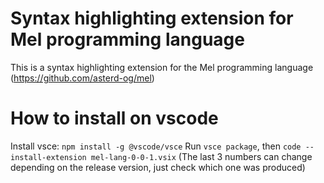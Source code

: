 # Syntax highlighting extension for Mel programming language
This is a syntax highlighting extension for the Mel programming language (https://github.com/asterd-og/mel)

# How to install on vscode
Install vsce: `npm install -g @vscode/vsce`
Run `vsce package`, then `code --install-extension mel-lang-0-0-1.vsix` (The last 3 numbers can change depending on the release version, just check which one was produced)